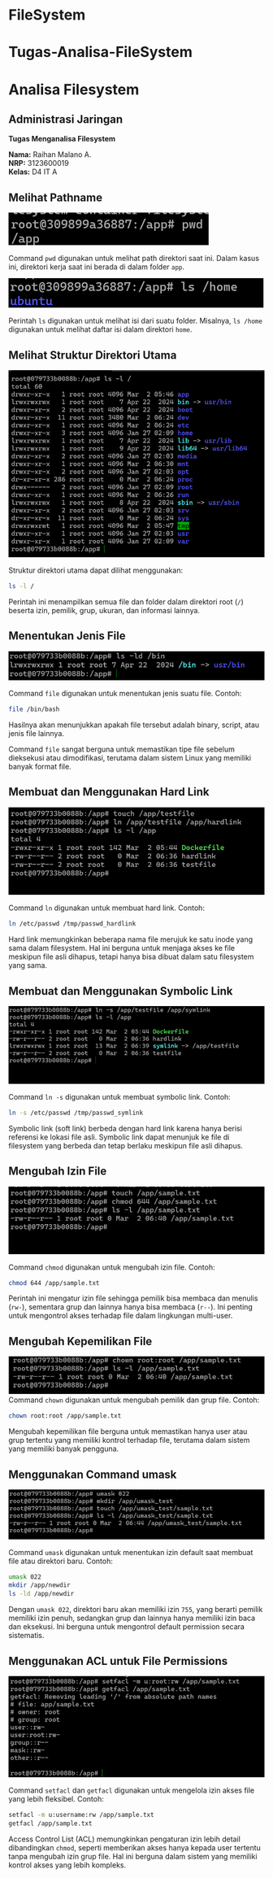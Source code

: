 # FileSystem
# Tugas-Analisa-FileSystem
# Analisa Filesystem

## Administrasi Jaringan

**Tugas Menganalisa Filesystem**

**Nama:** Raihan Malano A.  
**NRP:** 3123600019  
**Kelas:** D4 IT A


## Melihat Pathname
![pwd](img/pwd.png)

Command `pwd` digunakan untuk melihat path direktori saat ini. Dalam kasus ini, direktori kerja saat ini berada di dalam folder `app`.

![lshome](img/lshome.png)

Perintah `ls` digunakan untuk melihat isi dari suatu folder. Misalnya, `ls /home` digunakan untuk melihat daftar isi dalam direktori `home`.

## Melihat Struktur Direktori Utama
![img3](img/img3.png)

Struktur direktori utama dapat dilihat menggunakan:
```bash
ls -l /
```
Perintah ini menampilkan semua file dan folder dalam direktori root (`/`) beserta izin, pemilik, grup, ukuran, dan informasi lainnya.

## Menentukan Jenis File
![img4](img/img5.png)

Command `file` digunakan untuk menentukan jenis suatu file. Contoh:
```bash
file /bin/bash
```
Hasilnya akan menunjukkan apakah file tersebut adalah binary, script, atau jenis file lainnya.

Command `file` sangat berguna untuk memastikan tipe file sebelum dieksekusi atau dimodifikasi, terutama dalam sistem Linux yang memiliki banyak format file.

## Membuat dan Menggunakan Hard Link
![img5](img/img6.png)

Command `ln` digunakan untuk membuat hard link. Contoh:
```bash
ln /etc/passwd /tmp/passwd_hardlink
```
Hard link memungkinkan beberapa nama file merujuk ke satu inode yang sama dalam filesystem. Hal ini berguna untuk menjaga akses ke file meskipun file asli dihapus, tetapi hanya bisa dibuat dalam satu filesystem yang sama.

## Membuat dan Menggunakan Symbolic Link
![img6](img/img7.png)

Command `ln -s` digunakan untuk membuat symbolic link. Contoh:
```bash
ln -s /etc/passwd /tmp/passwd_symlink
```
Symbolic link (soft link) berbeda dengan hard link karena hanya berisi referensi ke lokasi file asli. Symbolic link dapat menunjuk ke file di filesystem yang berbeda dan tetap berlaku meskipun file asli dihapus.

## Mengubah Izin File
![img7](img/img8.png)

Command `chmod` digunakan untuk mengubah izin file. Contoh:
```bash
chmod 644 /app/sample.txt
```
Perintah ini mengatur izin file sehingga pemilik bisa membaca dan menulis (`rw-`), sementara grup dan lainnya hanya bisa membaca (`r--`). Ini penting untuk mengontrol akses terhadap file dalam lingkungan multi-user.

## Mengubah Kepemilikan File
![img8](img/img9.png)
Command `chown` digunakan untuk mengubah pemilik dan grup file. Contoh:
```bash
chown root:root /app/sample.txt
```
Mengubah kepemilikan file berguna untuk memastikan hanya user atau grup tertentu yang memiliki kontrol terhadap file, terutama dalam sistem yang memiliki banyak pengguna.

## Menggunakan Command umask
![img9](img/img10.png)

Command `umask` digunakan untuk menentukan izin default saat membuat file atau direktori baru. Contoh:
```bash
umask 022
mkdir /app/newdir
ls -ld /app/newdir
```
Dengan `umask 022`, direktori baru akan memiliki izin `755`, yang berarti pemilik memiliki izin penuh, sedangkan grup dan lainnya hanya memiliki izin baca dan eksekusi. Ini berguna untuk mengontrol default permission secara sistematis.

## Menggunakan ACL untuk File Permissions
![img10](img/img11.png)

Command `setfacl` dan `getfacl` digunakan untuk mengelola izin akses file yang lebih fleksibel. Contoh:
```bash
setfacl -m u:username:rw /app/sample.txt
getfacl /app/sample.txt
```
Access Control List (ACL) memungkinkan pengaturan izin lebih detail dibandingkan `chmod`, seperti memberikan akses hanya kepada user tertentu tanpa mengubah izin grup file. Hal ini berguna dalam sistem yang memiliki kontrol akses yang lebih kompleks.

